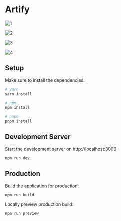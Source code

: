 # Artify

![1](https://user-images.githubusercontent.com/31772115/217375000-3e9af1ad-dedd-4a07-a040-7f7e21af1b04.png)

![2](https://user-images.githubusercontent.com/31772115/217375005-4a62509b-5f17-4a3a-905d-7cdf6892f1f7.png)

![3](https://user-images.githubusercontent.com/31772115/217375007-3d969aab-8158-4659-a506-8c43a10297a2.png)

![4](https://user-images.githubusercontent.com/31772115/217375009-5977ed2a-6258-49a6-a53b-de309ebeee7c.png)
 
## Setup

Make sure to install the dependencies:

```bash
# yarn
yarn install

# npm
npm install

# pnpm
pnpm install
```

## Development Server

Start the development server on http://localhost:3000

```bash
npm run dev
```

## Production

Build the application for production:

```bash
npm run build
```

Locally preview production build:

```bash
npm run preview
```

